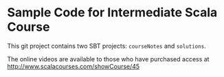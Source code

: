 # Sample Code for Intermediate Scala Course

This git project contains two SBT projects: `courseNotes` and `solutions`.

The online videos are available to those who have purchased access at http://www.scalacourses.com/showCourse/45